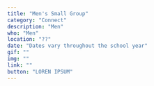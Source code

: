```yaml
---
title: "Men's Small Group"
category: "Connect"
description: "Men"
who: "Men"
location: "??"
date: "Dates vary throughout the school year"
gif: ""
img: ""
link: ""
button: "LOREN IPSUM"
---
```

